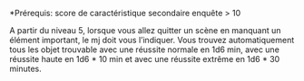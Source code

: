 *Prérequis: score de caractéristique secondaire enquête > 10

A partir du niveau  5, lorsque vous allez quitter un scène en manquant un élément important, le mj doit vous l’indiquer. Vous trouvez automatiquement tous les objet trouvable avec une réussite normale en 1d6 min, avec une réussite haute en 1d6 \* 10 min et avec une réussite extrême en 1d6 \* 30 minutes.